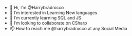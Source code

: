 - 👋 Hi, I’m @Harrybradrocco
- 👀 I’m interested in Learning New languages
- 🌱 I’m currently learning SQL and JS
- 💞️ I’m looking to collaborate on CSharp
- 📫 How to reach me @harrybradrocco at any Social Media

<!---
Harrybradrocco/Harrybradrocco is a ✨ special ✨ repository because its `README.md` (this file) appears on your GitHub profile.
You can click the Preview link to take a look at your changes.
--->
